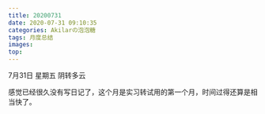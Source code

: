 ```yaml
---
title: 20200731
date: 2020-07-31 09:10:35
categories: Akilarの泡泡糖
tags: 月度总结
images:
top:
---
```

7月31日 星期五 阴转多云

感觉已经很久没有写日记了，这个月是实习转试用的第一个月，时间过得还算是相当快了。